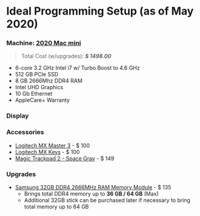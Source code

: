 # Ideal Programming Setup (as of May 2020)

### Machine: [2020 Mac mini](https://shorturl.at/gtyQS)
> Total Cost (w/upgrades): *__$ 1498.00__*
- 6-core 3.2 GHz Intel i7 w/ Turbo Boost to 4.6 GHz
- 512 GB PCIe SSD
- 8 GB 2666Mhz DDR4 RAM
- Intel UHD Graphics
- 10 Gb Ethernet
- AppleCare+ Warranty

### Display


### Accessories

- [Logitech MX Master 3](https://shorturl.at/mnpyA) - $ 100
- [Logitech MX Keys](https://shorturl.at/cdjq8) - $ 100
- [Magic Trackpad 2 - Space Gray](shorturl.at/eptC1) - $ 149

### Upgrades

* [Samsung 32GB DDR4 2666MHz RAM Memory Module](shorturl.at/dGS34) - $ 135
	- Brings total DDR4 memory up to **36 GB / 64 GB** (Max)
	- Additional 32GB stick can be purchased later if necessary to bring total memory up to 64 GB



